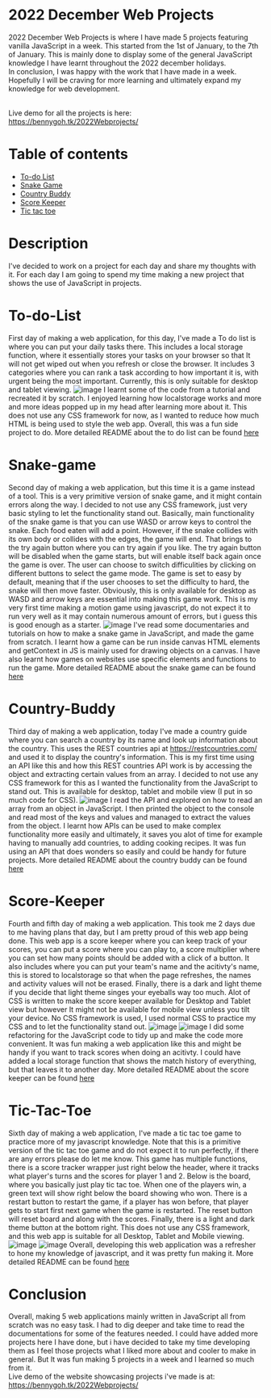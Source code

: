 # 2022 December Web Projects
2022 December Web Projects is where I have made 5 projects featuring vanilla JavaScript in a week. This started from the 1st of January, to the 7th of January. This is mainly done to display some of the general JavaScript knowledge I have learnt throughout the 2022 december holidays. <br>
In conclusion, I was happy with the work that I have made in a week. Hopefully I will be craving for more learning and ultimately expand my knowledge for web development.<br><br>

Live demo for all the projects is here: https://bennygoh.tk/2022Webprojects/
<br>

# Table of contents
* [To-do List](#To-do-List)
* [Snake Game](#Snake-game)
* [Country Buddy](#Country-Buddy)
* [Score Keeper](#Score-Keeper)
* [Tic tac toe](#Tic-Tac-Toe)

# Description
I've decided to work on a project for each day and share my thoughts with it. For each day I am going to spend my time making a new project that shows the use of JavaScript in projects.

# To-do-List
First day of making a web application, for this day, I've made a To do list is where you can put your daily tasks there. This includes a local storage function, where it essentially stores your tasks on your browser so that It will not get wiped out when you refresh or close the browser. It includes 3 categories where you can rank a task according to how important it is, with urgent being the most important. Currently, this is only suitable for desktop and tablet viewing.
![image](https://user-images.githubusercontent.com/39120147/210168057-1990f6e8-7400-44be-ae73-c537b2e4cfc9.png)
I learnt some of the code from a tutorial and recreated it by scratch. I enjoyed learning how localstorage works and more and more ideas popped up in my head after learning more about it. This does not use any CSS framework for now, as I wanted to reduce how much HTML is being used to style the web app. Overall, this was a fun side project to do. More detailed README about the to do list can be found [here](https://github.com/bennygdev/2022Webprojects/tree/master/ToDoList)
<br>
# Snake-game
Second day of making a web application, but this time it is a game instead of a tool. This is a very primitive version of snake game, and it might contain errors along the way. I decided to not use any CSS framework, just very basic styling to let the functionality stand out. Basically, main functionality of the snake game is that you can use WASD or arrow keys to control the snake. Each food eaten will add a point. However, if the snake collides with its own body or collides with the edges, the game will end. That brings to the try again button where you can try again if you like. The try again button will be disabled when the game starts, but will enable itself back again once the game is over. The user can choose to switch difficulities by clicking on different buttons to select the game mode. The game is set to easy by default, meaning that if the user chooses to set the difficulty to hard, the snake will then move faster. Obviously, this is only available for desktop as WASD and arrow keys are essential into making this game work. This is my very first time making a motion game using javascript, do not expect it to run very well as it may contain numerous amount of errors, but i guess this is good enough as a starter.
![image](https://user-images.githubusercontent.com/39120147/210235017-1eb428e0-f486-41e7-b4c8-4ae9f3f1b838.png)
I've read some documentaries and tutorials on how to make a snake game in JavaScript, and made the game from scratch. I learnt how a game can be run inside canvas HTML elements and getContext in JS is mainly used for drawing objects on a canvas. I have also learnt how games on websites use specific elements and functions to run the game. More detailed README about the snake game can be found [here](https://github.com/bennygdev/2022Webprojects/tree/master/SnakeGame)
<br>
# Country-Buddy
Third day of making a web application, today I've made a country guide where you can search a country by its name and look up information about the country. This uses the REST countries api at https://restcountries.com/ and used it to display the country's information. This is my first time using an API like this and how this REST countries API work is by accessing the object and extracting certain values from an array. I decided to not use any CSS framework for this as I wanted the functionality from the JavaScript to stand out. This is available for desktop, tablet and mobile view (I put in so much code for CSS).
![image](https://user-images.githubusercontent.com/39120147/210375046-872fa07d-ee85-4149-8b5c-81449fea3b1c.png)
I read the API and explored on how to read an array from an object in JavaScript. I then printed the object to the console and read most of the keys and values and managed to extract the values from the object. I learnt how APIs can be used to make complex functionality more easily and ultimately, it saves you alot of time for example having to manually add countries, to adding cooking recipes. It was fun using an API that does wonders so easily and could be handy for future projects. More detailed README about the country buddy can be found [here](https://github.com/bennygdev/2022Webprojects/tree/master/CountryBuddy)
<br>
# Score-Keeper
Fourth and fifth day of making a web application. This took me 2 days due to me having plans that day, but I am pretty proud of this web app being done. This web app is a score keeper where you can keep track of your scores, you can put a score where you can play to, a score multiplier where you can set how many points should be added with a click of a button. It also includes where you can put your team's name and the acitivty's name, this is stored to localstorage so that when the page refreshes, the names and activity values will not be erased. Finally, there is a dark and light theme if you decide that light theme singes your eyeballs way too much. Alot of CSS is written to make the score keeper available for Desktop and Tablet view but however It might not be available for mobile view unless you tilt your device. No CSS framework is used, I used normal CSS to practice my CSS and to let the functionality stand out.
![image](https://user-images.githubusercontent.com/39120147/210730434-e707e52e-51db-4457-8734-1a78b7824ba0.png)
![image](https://user-images.githubusercontent.com/39120147/210730492-dde0fb7d-9214-4277-bd34-17fcae8b8f66.png)
I did some refactoring for the JavaScript code to tidy up and make the code more convenient. It was fun making a web application like this and might be handy if you want to track scores when doing an acitivty. I could have added a local storage function that shows the match history of everything, but that leaves it to another day. More detailed README about the score keeper can be found [here](https://github.com/bennygdev/2022Webprojects/tree/master/Score%20Keeper)
<br>
# Tic-Tac-Toe
Sixth day of making a web application, I've made a tic tac toe game to practice more of my javascript knowledge. Note that this is a primitive version of the tic tac toe game and do not expect it to run perfectly, if there are any errors please do let me know. This game has multiple functions, there is a score tracker wrapper just right below the header, where it tracks what player's turns and the scores for player 1 and 2. Below is the board, where you basically just play tic tac toe. When one of the players win, a green text will show right below the board showing who won. There is a restart button to restart the game, if a player has won before, that player gets to start first next game when the game is restarted. The reset button will reset board and along with the scores. Finally, there is a light and dark theme button at the bottom right. This does not use any CSS framework, and this web app is suitable for all Desktop, Tablet and Mobile viewing.
![image](https://user-images.githubusercontent.com/39120147/211002315-977f9db3-c22e-45b1-957d-e059e5c33057.png)
![image](https://user-images.githubusercontent.com/39120147/211002363-4fc3aa4a-58d4-4672-86fc-dae5fbf302a0.png)
Overall, developing this web application was a refresher to hone my knowledge of javascript, and it was pretty fun making it. More detailed README can be found [here](https://github.com/bennygdev/2022Webprojects/tree/master/Tic%20tac%20toe)
<br>

# Conclusion
Overall, making 5 web applications mainly written in JavaScript all from scratch was no easy task. I had to dig deeper and take time to read the documentations for some of the features needed. I could have added more projects here I have done, but i have decided to take my time developing them as I feel those projects what I liked more about and cooler to make in general. But It was fun making 5 projects in a week and I learned so much from it.
<br>
Live demo of the website showcasing projects i've made is at: https://bennygoh.tk/2022Webprojects/
